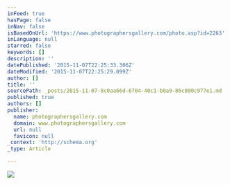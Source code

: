 ```yaml
---
inFeed: true
hasPage: false
inNav: false
isBasedOnUrl: 'https://www.photographersgallery.com/photo.asp?id=2263'
inLanguage: null
starred: false
keywords: []
description: ''
datePublished: '2015-11-07T22:25:33.306Z'
dateModified: '2015-11-07T22:25:29.099Z'
author: []
title: ''
sourcePath: _posts/2015-11-07-8c0aa66d-6704-40c1-b0a9-86c000c977e1.md
published: true
authors: []
publisher:
  name: photographersgallery.com
  domain: www.photographersgallery.com
  url: null
  favicon: null
_context: 'http://schema.org'
_type: Article

---
```

![](http://www.photographersgallery.com/i/full/tower_bridge.jpg)